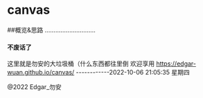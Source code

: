 # canvas
##概览&思路
.............................
#### **不废话了**
这里就是勿安的大垃圾桶（什么东西都往里倒
欢迎享用
https://edgar-wuan.github.io/canvas/
------------2022-10-06 21:05:35 星期四

@2022 Edgar_勿安
